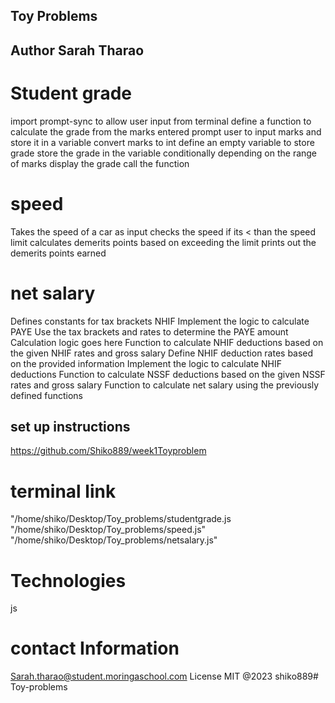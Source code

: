 ## Toy Problems
## Author Sarah Tharao
# Student grade
import prompt-sync to allow user input from terminal
define a function to calculate the grade from the marks entered
prompt user to input marks and store it in a variable
convert marks to int
define an empty variable to store grade
store the grade in the variable conditionally depending on the range of marks
display the grade
call the function

# speed
Takes the speed of a car as input
checks the speed if its < than the speed limit
calculates demerits points based on exceeding the limit
prints out the demerits points earned

# net salary
Defines constants for tax brackets NHIF
Implement the logic to calculate PAYE
Use the tax brackets and rates to determine the PAYE amount
 Calculation logic goes here
Function  to calculate NHIF deductions based on the given NHIF rates and gross salary Define NHIF deduction rates based on the provided information
Implement the logic to calculate NHIF deductions
Function to calculate NSSF deductions based on the given NSSF rates and gross salary
Function to calculate net salary using the previously defined functions
## set up instructions
https://github.com/Shiko889/week1Toyproblem
# terminal link
"/home/shiko/Desktop/Toy_problems/studentgrade.js
"/home/shiko/Desktop/Toy_problems/speed.js"
"/home/shiko/Desktop/Toy_problems/netsalary.js"

# Technologies
js
# contact Information
Sarah.tharao@student.moringaschool.com
License MIT
@2023 shiko889# Toy-problems
